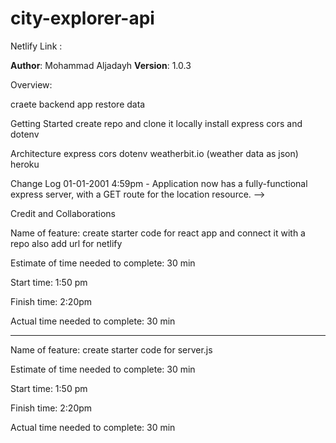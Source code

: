 # city-explorer-api

Netlify Link : 


**Author**: Mohammad Aljadayh 
**Version**: 1.0.3

Overview: 

craete backend app  restore data 

Getting Started
create repo and clone it locally install express cors and dotenv

Architecture
express cors dotenv weatherbit.io (weather data as json) heroku

Change Log
01-01-2001 4:59pm - Application now has a fully-functional express server, with a GET route for the location resource. -->

Credit and Collaborations

 
Name of feature: create starter code for react app and connect it with a repo also add url for netlify  

Estimate of time needed to complete: 30 min

Start time: 1:50 pm

Finish time: 2:20pm

Actual time needed to complete: 30 min

------------------------------------------------------ 
Name of feature: create starter code for server.js 

Estimate of time needed to complete: 30 min

Start time: 1:50 pm

Finish time: 2:20pm

Actual time needed to complete: 30 min

